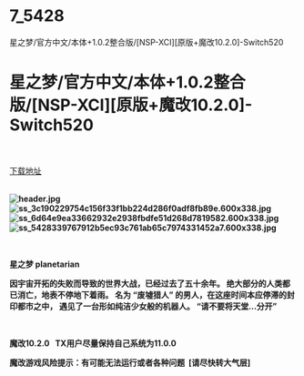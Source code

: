 # 7_5428
星之梦/官方中文/本体+1.0.2整合版/[NSP-XCI][原版+魔改10.2.0]-Switch520
# 星之梦/官方中文/本体+1.0.2整合版/[NSP-XCI][原版+魔改10.2.0]-Switch520
 <br/></br>
[下载地址](https://www.switch520.cc/article/5428 "下载地址")
<br/></br>

<p><strong><img title="header.jpg" src="https://www.switch520.cc/muke_img/2021_10_12_3110d8eb1a287.jpg" alt="header.jpg"></strong><br>
<strong><img title="ss_3c190229754c156f33f1bb224d286f0adf8fb89e.600x338.jpg" src="https://www.switch520.cc/muke_img/2021_10_12_56f73792d305e.jpg" alt="ss_3c190229754c156f33f1bb224d286f0adf8fb89e.600x338.jpg"></strong><br>
<strong><img title="ss_6d64e9ea33662932e2938fbdfe51d268d7819582.600x338.jpg" src="https://www.switch520.cc/muke_img/2021_10_12_cea3dd24bb9f6.jpg" alt="ss_6d64e9ea33662932e2938fbdfe51d268d7819582.600x338.jpg"></strong><br>
<strong><img title="ss_5428339767912b5ec93c761ab65c7974331452a7.600x338.jpg" src="https://www.switch520.cc/muke_img/2021_10_12_c84c76991bf70.jpg" alt="ss_5428339767912b5ec93c761ab65c7974331452a7.600x338.jpg"></strong></p>
<p>&nbsp;</p>
<p><strong>星之梦 planetarian</strong></p>
<p><strong>因宇宙开拓的失败而导致的世界大战，已经过去了五十余年。 绝大部分的人类都已消亡，地表不停地下着雨。 名为 “废墟猎人” 的男人，在这座时间本应停滞的封印都市之中， 遇见了一台形如纯洁少女般的机器人。 “请不要将天堂…分开”</strong></p>
<p>&nbsp;</p>
<p><strong>魔改10.2.0 &nbsp;&nbsp;TX用户尽量保持自己系统为11.0.0</strong></p>
<p><strong>魔改游戏风险提示：有可能无法运行或者各种问题 &nbsp;[请尽快转大气层]</strong></p>
